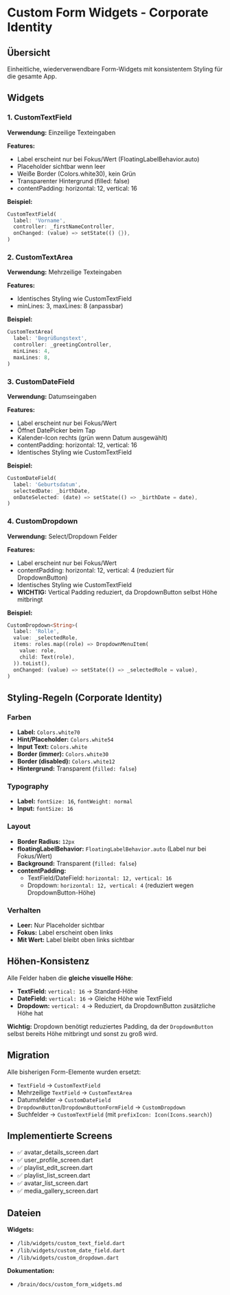 # Custom Form Widgets - Corporate Identity

## Übersicht

Einheitliche, wiederverwendbare Form-Widgets mit konsistentem Styling für die gesamte App.

## Widgets

### 1. CustomTextField
**Verwendung:** Einzeilige Texteingaben

**Features:**
- Label erscheint nur bei Fokus/Wert (FloatingLabelBehavior.auto)
- Placeholder sichtbar wenn leer
- Weiße Border (Colors.white30), kein Grün
- Transparenter Hintergrund (filled: false)
- contentPadding: horizontal: 12, vertical: 16

**Beispiel:**
```dart
CustomTextField(
  label: 'Vorname',
  controller: _firstNameController,
  onChanged: (value) => setState(() {}),
)
```

### 2. CustomTextArea
**Verwendung:** Mehrzeilige Texteingaben

**Features:**
- Identisches Styling wie CustomTextField
- minLines: 3, maxLines: 8 (anpassbar)

**Beispiel:**
```dart
CustomTextArea(
  label: 'Begrüßungstext',
  controller: _greetingController,
  minLines: 4,
  maxLines: 8,
)
```

### 3. CustomDateField
**Verwendung:** Datumseingaben

**Features:**
- Label erscheint nur bei Fokus/Wert
- Öffnet DatePicker beim Tap
- Kalender-Icon rechts (grün wenn Datum ausgewählt)
- contentPadding: horizontal: 12, vertical: 16
- Identisches Styling wie CustomTextField

**Beispiel:**
```dart
CustomDateField(
  label: 'Geburtsdatum',
  selectedDate: _birthDate,
  onDateSelected: (date) => setState(() => _birthDate = date),
)
```

### 4. CustomDropdown
**Verwendung:** Select/Dropdown Felder

**Features:**
- Label erscheint nur bei Fokus/Wert
- contentPadding: horizontal: 12, vertical: 4 (reduziert für DropdownButton)
- Identisches Styling wie CustomTextField
- **WICHTIG:** Vertical Padding reduziert, da DropdownButton selbst Höhe mitbringt

**Beispiel:**
```dart
CustomDropdown<String>(
  label: 'Rolle',
  value: _selectedRole,
  items: roles.map((role) => DropdownMenuItem(
    value: role,
    child: Text(role),
  )).toList(),
  onChanged: (value) => setState(() => _selectedRole = value),
)
```

## Styling-Regeln (Corporate Identity)

### Farben
- **Label:** `Colors.white70`
- **Hint/Placeholder:** `Colors.white54`
- **Input Text:** `Colors.white`
- **Border (immer):** `Colors.white30`
- **Border (disabled):** `Colors.white12`
- **Hintergrund:** Transparent (`filled: false`)

### Typography
- **Label:** `fontSize: 16`, `fontWeight: normal`
- **Input:** `fontSize: 16`

### Layout
- **Border Radius:** `12px`
- **floatingLabelBehavior:** `FloatingLabelBehavior.auto` (Label nur bei Fokus/Wert)
- **Background:** Transparent (`filled: false`)
- **contentPadding:**
  - TextField/DateField: `horizontal: 12, vertical: 16`
  - Dropdown: `horizontal: 12, vertical: 4` (reduziert wegen DropdownButton-Höhe)

### Verhalten
- **Leer:** Nur Placeholder sichtbar
- **Fokus:** Label erscheint oben links
- **Mit Wert:** Label bleibt oben links sichtbar

## Höhen-Konsistenz

Alle Felder haben die **gleiche visuelle Höhe**:
- **TextField:** `vertical: 16` → Standard-Höhe
- **DateField:** `vertical: 16` → Gleiche Höhe wie TextField
- **Dropdown:** `vertical: 4` → Reduziert, da DropdownButton zusätzliche Höhe hat

**Wichtig:** Dropdown benötigt reduziertes Padding, da der `DropdownButton` selbst bereits Höhe mitbringt und sonst zu groß wird.

## Migration

Alle bisherigen Form-Elemente wurden ersetzt:
- `TextField` → `CustomTextField`
- Mehrzeilige `TextField` → `CustomTextArea`
- Datumsfelder → `CustomDateField`
- `DropdownButton`/`DropdownButtonFormField` → `CustomDropdown`
- Suchfelder → `CustomTextField` (mit `prefixIcon: Icon(Icons.search)`)

## Implementierte Screens
- ✅ avatar_details_screen.dart
- ✅ user_profile_screen.dart
- ✅ playlist_edit_screen.dart
- ✅ playlist_list_screen.dart
- ✅ avatar_list_screen.dart
- ✅ media_gallery_screen.dart

## Dateien

**Widgets:**
- `/lib/widgets/custom_text_field.dart`
- `/lib/widgets/custom_date_field.dart`
- `/lib/widgets/custom_dropdown.dart`

**Dokumentation:**
- `/brain/docs/custom_form_widgets.md`
